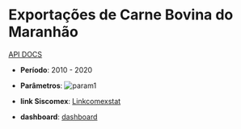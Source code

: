 # Exportações de Carne Bovina do Maranhão
[API DOCS](https://api-comexstat.mdic.gov.br/docs#/)

- **Período**: 2010 - 2020
  
- **Parâmetros**: ![param1](https://github.com/user-attachments/assets/90d75dc9-a723-4cc5-af0a-aeed7a92013c)
  
- **link Siscomex**: [Linkcomexstat](https://comexstat.mdic.gov.br/pt/geral/127366)
- **dashboard**: [dashboard](https://chatgpt.com/share/68417936-b2c4-8007-b0d7-95bb83550b1b)









